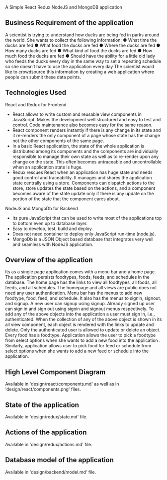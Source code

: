 A Simple React Redux NodeJS and MongoDB application

## Business Requirement of the application
A scientist is trying to understand how ducks are being fed in parks around the world. She wants to collect the following information:
● What time the ducks are fed
● What food the ducks are fed
● Where the ducks are fed
● How many ducks are fed
● What kind of food the ducks are fed
● How much food the ducks are fed
● Should have the ability for a little old lady who feeds the ducks every day in the same way to set a repeating schedule so she doesn’t have to use the application every day
The scientist would like to crowdsource this information by creating a web application where people can submit these data points.

## Technologies Used
React and Redux for Frontend
 - React allows to write custom and reusable view components in JavaScript. Makes the development well structured and easy to test and control. Code maintenance also becomes easy for the same reason.
 - React component renders instantly if there is any change in its state and it re-renders the only component of a page whose state has the change not the other components of the same page.
 - In a basic React application, the state of the whole application is distributed among its components and the components are individually responsible to manage their own state as well as to re-render upon any change on the state. This often becomes untraceable and uncontrollable when an application state is huge.
 - Redux rescues React when an application has huge state and needs good control and traceability. It manages and shares the application state centrally using a store. Components can dispatch actions to the store, store updates the state based on the actions, and a component becomes aware of the state update only if there is any update on the portion of the state that the component cares about.

 NodeJS and MongoDb for Backend    
 - Its pure JavaScript that can be used to write most of the applications top to bottom even up to database layer.
 - Easy to develop, test, build and deploy.
 - Does not need container to deploy only JavaScript run-time (node.js).
 - MongoDb is a JSON Object based database that integrates very well and seamless with NodeJS application.

 ## Overview of the application
 Its as a single page application comes with a menu bar and a home page. The application persists foodtypes, foods, feeds, and schedules in the database. The home page has the links to view all foodtypes, all foods, all feeds, and all schedules. The homepage and all views are public does not need any user authentication. Menu bar has the menus to add new foodtype, food, feed, and schedule. It also has the menus to signin, signout, and signup. A new user can signup using signup. Already signed up user can sign in and sign out using signin and signout menus respectively. To add any of the above objects into the application a user must sign in, i.e., authenticated. When the collection of any of the above object is shown in its all view component, each object is rendered with the links to update and delete. Only the authenticated user is allowed to update or delete an object. Every food has a foodtype. Application allows the user to pick a foodtype from select options when she wants to add a new food into the application . Similarly, application allows user to pick food for feed or schedule from select options when she wants to add a new feed or schedule into the application.

  ## High Level Component Diagram
  Available in 'design/react/components.md' as well as in 'design/react/components.png' files.

  ## State of the application
  Available in 'design/redux/state.md' file.

  ## Actions of the application
  Available in 'design/redux/actions.md' file.

  ## Database model of the application
  Available in 'design/backend/model.md' file.
